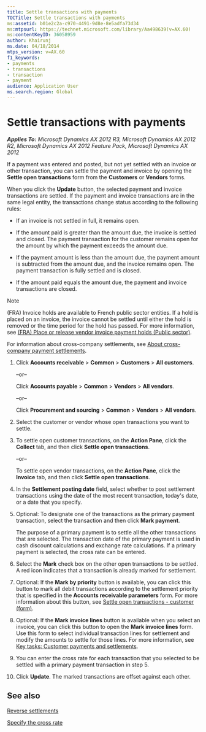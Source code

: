 ```yaml
---
title: Settle transactions with payments
TOCTitle: Settle transactions with payments
ms:assetid: b01e2c2a-c970-4491-9d8e-8e5adfa73d34
ms:mtpsurl: https://technet.microsoft.com/library/Aa498639(v=AX.60)
ms:contentKeyID: 36058959
author: Khairunj
ms.date: 04/18/2014
mtps_version: v=AX.60
f1_keywords:
- payments
- transactions
- transaction
- payment
audience: Application User
ms.search.region: Global
---
```


# Settle transactions with payments 


_**Applies To:** Microsoft Dynamics AX 2012 R3, Microsoft Dynamics AX 2012 R2, Microsoft Dynamics AX 2012 Feature Pack, Microsoft Dynamics AX 2012_

If a payment was entered and posted, but not yet settled with an invoice or other transaction, you can settle the payment and invoice by opening the **Settle open transactions** form from the **Customers** or **Vendors** forms.

When you click the **Update** button, the selected payment and invoice transactions are settled. If the payment and invoice transactions are in the same legal entity, the transactions change status according to the following rules:

  - If an invoice is not settled in full, it remains open.

  - If the amount paid is greater than the amount due, the invoice is settled and closed. The payment transaction for the customer remains open for the amount by which the payment exceeds the amount due.

  - If the payment amount is less than the amount due, the payment amount is subtracted from the amount due, and the invoice remains open. The payment transaction is fully settled and is closed.

  - If the amount paid equals the amount due, the payment and invoice transactions are closed.


> [!NOTE]
> <P>(FRA) Invoice holds are available to French public sector entities. If a hold is placed on an invoice, the invoice cannot be settled until either the hold is removed or the time period for the hold has passed. For more information, see <A href="fra-place-or-release-vendor-invoice-payment-holds-public-sector.md">(FRA) Place or release vendor invoice payment holds (Public sector)</A>.</P>



For information about cross-company settlements, see [About cross-company payment settlements](about-cross-company-payment-settlements.md).

1.  Click **Accounts receivable** \> **Common** \> **Customers** \> **All customers**.
    
    –or–
    
    Click **Accounts payable** \> **Common** \> **Vendors** \> **All vendors**.
    
    –or–
    
    Click **Procurement and sourcing** \> **Common** \> **Vendors** \> **All vendors**.

2.  Select the customer or vendor whose open transactions you want to settle.

3.  To settle open customer transactions, on the **Action Pane**, click the **Collect** tab, and then click **Settle open transactions**.
    
    –or–
    
    To settle open vendor transactions, on the **Action Pane**, click the **Invoice** tab, and then click **Settle open transactions**.

4.  In the **Settlement posting date** field, select whether to post settlement transactions using the date of the most recent transaction, today's date, or a date that you specify.

5.  Optional: To designate one of the transactions as the primary payment transaction, select the transaction and then click **Mark payment**.
    
    The purpose of a primary payment is to settle all the other transactions that are selected. The transaction date of the primary payment is used in cash discount calculations and exchange rate calculations. If a primary payment is selected, the cross rate can be entered.

6.  Select the **Mark** check box on the other open transactions to be settled. A red icon indicates that a transaction is already marked for settlement.

7.  Optional: If the **Mark by priority** button is available, you can click this button to mark all debit transactions according to the settlement priority that is specified in the **Accounts receivable parameters** form. For more information about this button, see [Settle open transactions - customer (form)](https://technet.microsoft.com/library/aa558602\(v=ax.60\)).

8.  Optional: If the **Mark invoice lines** button is available when you select an invoice, you can click this button to open the **Mark invoice lines** form. Use this form to select individual transaction lines for settlement and modify the amounts to settle for those lines. For more information, see [Key tasks: Customer payments and settlements](key-tasks-customer-payments-and-settlements.md).

9.  You can enter the cross rate for each transaction that you selected to be settled with a primary payment transaction in step 5.

10. Click **Update**. The marked transactions are offset against each other.

## See also

[Reverse settlements](reverse-settlements.md)

[Specify the cross rate](specify-the-cross-rate.md)

  


